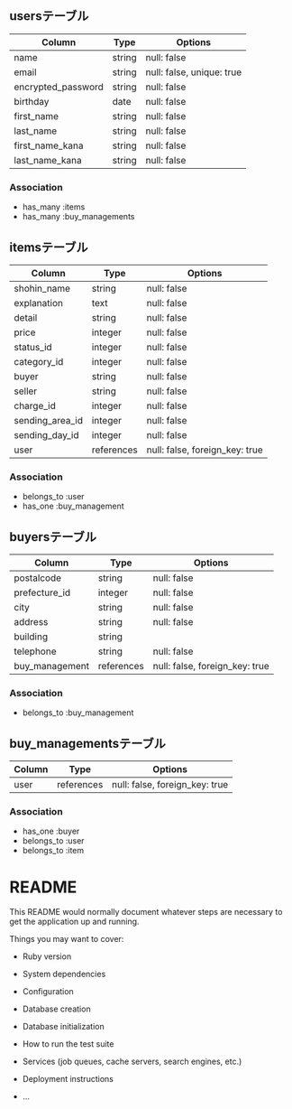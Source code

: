 ## usersテーブル

|Column|Type|Options|
|------|----|-------|
| name               | string | null: false |
| email              | string | null: false, unique: true|
| encrypted_password | string | null: false |
| birthday           | date   | null: false |
| first_name         | string | null: false |
| last_name          | string | null: false |
| first_name_kana    | string | null: false |
| last_name_kana     | string | null: false |

### Association
- has_many :items
- has_many :buy_managements

## itemsテーブル

|Column|Type|Options|
|------|----|-------|
| shohin_name         | string     | null: false |
| explanation         | text       | null: false |
| detail              | string     | null: false |
| price               | integer    | null: false |
| status_id           | integer    | null: false |
| category_id         | integer    | null: false |
| buyer               | string     | null: false |
| seller              | string     | null: false |
| charge_id           | integer    | null: false |
| sending_area_id     | integer    | null: false |
| sending_day_id      | integer    | null: false |
| user                | references | null: false, foreign_key: true |

### Association
- belongs_to :user
- has_one :buy_management

## buyersテーブル

|Column|Type|Options|
|------|----|-------|
| postalcode         | string     | null: false |
| prefecture_id      | integer    | null: false |
| city               | string     | null: false |
| address            | string     | null: false |
| building           | string     |
| telephone          | string     | null: false |
| buy_management     | references | null: false, foreign_key: true |

### Association
- belongs_to :buy_management

## buy_managementsテーブル

|Column|Type|Options|
|------|----|-------|
| user               | references | null: false, foreign_key: true |

### Association
- has_one :buyer
- belongs_to :user
- belongs_to :item

# README

This README would normally document whatever steps are necessary to get the
application up and running.

Things you may want to cover:

* Ruby version

* System dependencies

* Configuration

* Database creation

* Database initialization

* How to run the test suite

* Services (job queues, cache servers, search engines, etc.)

* Deployment instructions

* ...
